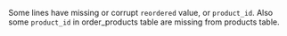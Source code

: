 Some lines have missing or corrupt `reordered` value, or `product_id`.  Also some `product_id` in order_products table are missing from products table.
